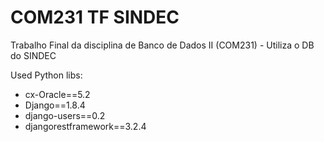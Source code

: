 # COM231 TF SINDEC
Trabalho Final da disciplina de Banco de Dados II (COM231) - Utiliza o DB do SINDEC

Used Python libs:

* cx-Oracle==5.2
* Django==1.8.4
* django-users==0.2
* djangorestframework==3.2.4
